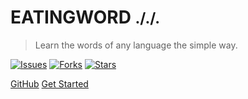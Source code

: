 <!-- _coverpage.md -->

# EATINGWORD <small>././.</small>

> Learn the words of any language the simple way.

[![Issues](https://img.shields.io/github/issues/hakancelik96/eatingword)](https://github.com/hakancelik96/eatingword/issues)
[![Forks](https://img.shields.io/github/forks/hakancelik96/eatingword)](https://github.com/hakancelik96/eatingword/fork)
[![Stars](https://img.shields.io/github/stars/hakancelik96/eatingword)](https://github.com/hakancelik96/eatingword/stargazers)

[GitHub](https://github.com/hakancelik96/eatingword/) [Get Started](#get-started)
